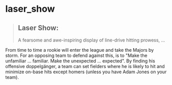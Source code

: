 # laser_show

> ## Laser Show:
>
> A fearsome and awe-inspiring 
> display of line-drive hitting prowess, ...
>

From time to time a rookie will enter the league and take the Majors by storm. For an opposing team to defend against this, is to "Make the unfamiliar ... familiar. Make the unexpected ... expected". By finding his offensive doppelgänger, a team can set fielders where he is likely to hit and minimize on-base hits except homers (unless you have Adam Jones on your team).